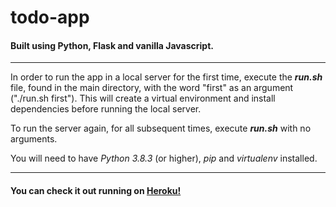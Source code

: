 # todo-app

#### Built using Python, Flask and vanilla Javascript.
---
In order to run the app in a local server for the first time, execute the _**run.sh**_ file, found in the main directory, with the word "first" as an argument ("./run.sh first"). This will create a virtual environment and install dependencies before running the local server.

To run the server again, for all subsequent times, execute _**run.sh**_ with no arguments.

You will need to have _Python 3.8.3_ (or higher), _pip_ and _virtualenv_ installed.

---

#### You can check it out running on [Heroku!](https://to-do-ensolvers.herokuapp.com)

